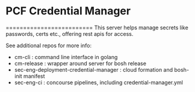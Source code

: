 # PCF Credential Manager
=========================
This server helps manage secrets like passwords, certs etc., offering rest apis for access.

See additional repos for more info:

* cm-cli :     command line interface in golang
* cm-release : wrapper around server for bosh release
* sec-eng-deployment-credential-manager : cloud formation and bosh-init manifest
* sec-eng-ci : concourse pipelines, including credential-manager.yml

